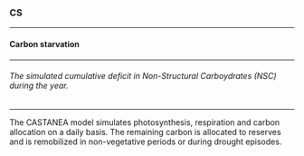 ### CS



------
#### Carbon starvation



------
###### The simulated cumulative deficit in Non-Structural Carboydrates (NSC) during the year.



------
The CASTANEA model simulates photosynthesis, respiration and carbon allocation on a daily basis. The remaining carbon is allocated to reserves and is remobilized in non-vegetative periods or during drought episodes.